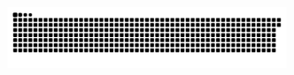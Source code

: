 <picture>
  <source media="(prefers-color-scheme: dark)" srcset="https://raw.githubusercontent.com/MarineHakobyan/MarineHakobyan/b53da396913989add703e359ca4279ef7bb8b9dc/github-contribution-grid-snake-dark.svg" />
  <source media="(prefers-color-scheme: light)" srcset="https://raw.githubusercontent.com/MarineHakobyan/MarineHakobyan/b53da396913989add703e359ca4279ef7bb8b9dc/github-contribution-grid-snake.svg" />
  <img alt="github-snake" src="https://raw.githubusercontent.com/MarineHakobyan/MarineHakobyan/b53da396913989add703e359ca4279ef7bb8b9dc/github-contribution-grid-snake-dark.svg" />
</picture>
